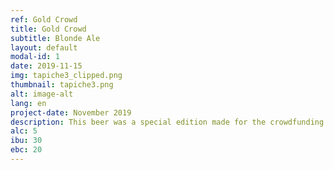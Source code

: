 ```yaml
---
ref: Gold Crowd
title: Gold Crowd
subtitle: Blonde Ale
layout: default
modal-id: 1
date: 2019-11-15
img: tapiche3_clipped.png
thumbnail: tapiche3.png
alt: image-alt
lang: en
project-date: November 2019
description: This beer was a special edition made for the crowdfunding campaing. It's a Blonde Ale with Golding and Nugget organic hops from our garden.
alc: 5
ibu: 30
ebc: 20
---
```


